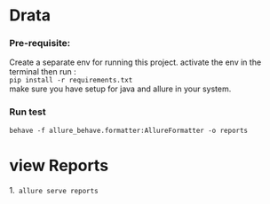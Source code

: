# Drata

### Pre-requisite:
Create a separate env for running this project.
activate the env in the terminal then 
run :<br>```pip install -r requirements.txt```<br>
make sure you have setup for java and allure in your system.

### Run test
```
behave -f allure_behave.formatter:AllureFormatter -o reports
```
# view Reports
1.``` allure serve reports```